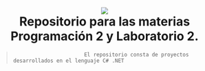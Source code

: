 <h1 align="center">
    <img src="https://www.semanarioargentino.miami/sur/wp-content/uploads/sites/9/2020/04/7382_2492017_UTN-455x381.jpg">
    <br/>
      Repositorio para las materias Programación 2 y Laboratorio 2.
    <br/>
</h1>

>                            El repositorio consta de proyectos desarrollados en el lenguaje C# .NET

